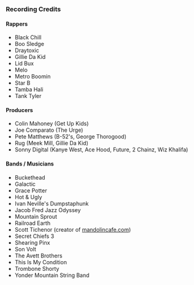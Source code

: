 ### Recording Credits

#### Rappers

* Black Chill
* Boo Sledge
* Draytoxic
* Gillie Da Kid
* Lid Bux
* Melo
* Metro Boomin
* Star B
* Tamba Hali
* Tank Tyler

#### Producers

* Colin Mahoney (Get Up Kids)
* Joe Comparato (The Urge)
* Pete Matthews (B-52's, George Thorogood)
* Rug (Meek Mill, Gillie Da Kid)
* Sonny Digital (Kanye West, Ace Hood, Future, 2 Chainz, Wiz Khalifa)

#### Bands / Musicians

* Buckethead
* Galactic
* Grace Potter
* Hot & Ugly
* Ivan Neville's Dumpstaphunk
* Jacob Fred Jazz Odyssey
* Mountain Sprout
* Railroad Earth
* Scott Tichenor (creator of [mandolincafe.com](http://www.mandolincafe.com/))
* Secret Chiefs 3
* Shearing Pinx
* Son Volt
* The Avett Brothers
* This Is My Condition
* Trombone Shorty
* Yonder Mountain String Band

